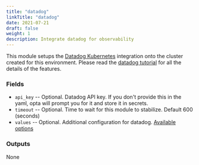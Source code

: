 ```yaml
---
title: "datadog"
linkTitle: "datadog"
date: 2021-07-21
draft: false
weight: 1
description: Integrate datadog for observability
---
```


This module setups the [Datadog Kubernetes](https://docs.datadoghq.com/agent/kubernetes/?tab=helm) integration onto
the cluster created for this environment. Please read the [datadog tutorial](/observability/datadog) for all the
details of the features.

### Fields

- `api_key` -- Optional. Datadog API key. If you don't provide this in the yaml, opta will prompt you for it and store it in secrets.
- `timeout` -- Optional. Time to wait for this module to stabilize. Default 600 (seconds)
- `values` -- Optional. Additional configuration for datadog. [Available options](https://github.com/DataDog/helm-charts/blob/master/charts/datadog/README.md#values)

### Outputs

None
